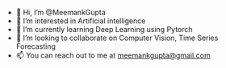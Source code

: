 - 👋 Hi, I’m @MeemankGupta
- 👀 I’m interested in Artificial intelligence 
- 🌱 I’m currently learning Deep Learning using Pytorch
- 💞️ I’m looking to collaborate on Computer Vision, Time Series Forecasting
- 📫 You can reach out to me at meemankgupta@gmail.com

<!---
MeemankGupta/MeemankGupta is a ✨ special ✨ repository because its `README.md` (this file) appears on your GitHub profile.
You can click the Preview link to take a look at your changes.
--->
